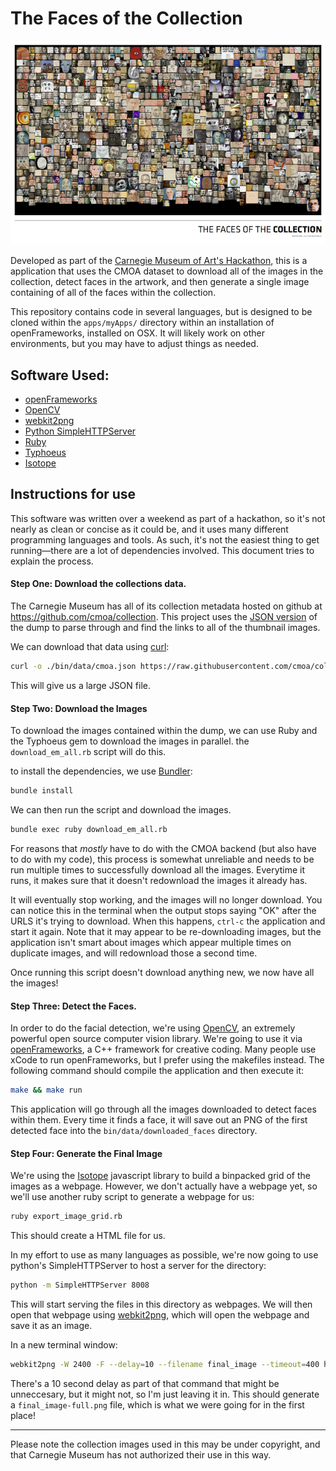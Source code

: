 # The Faces of the Collection

![](faces_of_cmoa.png)

Developed as part of the [Carnegie Museum of Art's Hackathon](http://www.cmoa.org/hackathon), this is a application that uses the CMOA dataset to download all of the images in the collection, detect faces in the artwork, and then generate a single image containing of all of the faces within the collection.

This repository contains code in several languages, but is designed to be cloned within the ``apps/myApps/`` directory within an installation of openFrameworks, installed on OSX. It will likely work on other environments, but you may have to adjust things as needed.

## Software Used:

* [openFrameworks](http://openframeworks.cc)
* [OpenCV](http://opencv.org)
* [webkit2png](http://www.paulhammond.org/webkit2png/)
* [Python SimpleHTTPServer](https://docs.python.org/2/library/simplehttpserver.html)
* [Ruby](https://www.ruby-lang.org/en/)
* [Typhoeus](https://github.com/typhoeus/typhoeus)
* [Isotope](http://isotope.metafizzy.co)

## Instructions for use

This software was written over a weekend as part of a hackathon, so it's not nearly as clean or concise as it could be, and it uses many different programming languages and tools.  As such, it's not the easiest thing to get running—there are a lot of dependencies involved.  This document tries to explain the process.

#### Step One: Download the collections data.

The Carnegie Museum has all of its collection metadata hosted on github at <https://github.com/cmoa/collection>.  This project uses the [JSON version](https://github.com/cmoa/collection/blob/master/cmoa.json) of the dump to parse through and find the links to all of the thumbnail images.

We can download that data using [curl](http://curl.haxx.se):

```bash
curl -o ./bin/data/cmoa.json https://raw.githubusercontent.com/cmoa/collection/master/cmoa.json
```

This will give us a large JSON file.

#### Step Two: Download the Images

To download the images contained within the dump, we can use Ruby and the Typhoeus gem to download the images in parallel.  the `download_em_all.rb` script will do this.

to install the dependencies, we use [Bundler](http://bundler.io):

```bash
bundle install
```

We can then run the script and download the images.

```bash
bundle exec ruby download_em_all.rb
```

For reasons that *mostly* have to do with the CMOA backend (but also have to do with my code), this process is somewhat unreliable and needs to be run multiple times to successfully download all the images.  Everytime it runs, it makes sure that it doesn't redownload the images it already has. 

It will eventually stop working, and the images will no longer download.  You can notice this in the terminal when the output stops saying "OK" after the URLS it's trying to download.  When this happens, `ctrl-c` the application and start it again.  Note that it may appear to be re-downloading images, but the application isn't smart about images which appear multiple times on duplicate images, and will redownload those a second time.  

Once running this script doesn't download anything new, we now have all the images! 

#### Step Three: Detect the Faces.

In order to do the facial detection, we're using [OpenCV](http://opencv.org), an extremely powerful open source computer vision library.  We're going to use it via [openFrameworks](http://openframeworks.cc), a C++ framework for creative coding. Many people use xCode to run openFrameworks, but I prefer using the makefiles instead.  The following command should compile the application and then execute it:

```bash
make && make run
```

This application will go through all the images downloaded to detect faces within them.  Every time it finds a face, it will save out an PNG of the first detected face into the `bin/data/downloaded_faces` directory.

#### Step Four: Generate the Final Image

We're using the [Isotope](http://isotope.metafizzy.co) javascript library to build a binpacked grid of the images as a webpage.  However, we don't actually have a webpage yet, so we'll use another ruby script to generate a webpage for us:

```bash
ruby export_image_grid.rb
```

This should create a HTML file for us.

In my effort to use as many languages as possible, we're now going to use python's SimpleHTTPServer to host a server for the directory:

```bash
python -m SimpleHTTPServer 8008 
```

This will start serving the files in this directory as webpages. We will then open that webpage using [webkit2png](http://www.paulhammond.org/webkit2png/), which will open the webpage and save it as an image.

In a new terminal window:

```bash
webkit2png -W 2400 -F --delay=10 --filename final_image --timeout=400 http://localhost:8008/image_grid.html
```

There's a 10 second delay as part of that command that might be unneccesary, but it might not, so I'm just leaving it in. This should generate a `final_image-full.png` file, which is what we were going for in the first place!

---

Please note the collection images used in this may be under copyright, and that Carnegie Museum has not authorized their use in this way.  